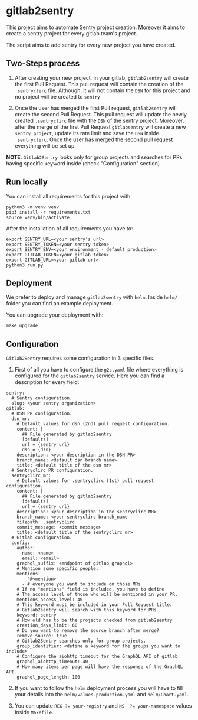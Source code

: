 # gitlab2sentry

This project aims to automate Sentry project creation. Moreover it aims to create a sentry project for every gitlab team's project.

The script aims to add sentry for every new project you have created.


## Two-Steps process

1. After creating your new project, in your gitlab, ```gitlab2sentry``` will create the first Pull Request. This pull request will contain the creation of the ```.sentryclirc``` file. Although, it will not contain the ```DSN``` for this project and no project will be created to ```sentry```

2. Once the user has merged the first Pull request, ```gitlab2sentry``` will create the second Pull Request. This pull request will update the newly created ```.sentryclirc``` file with the ```DSN``` of the sentry project. Moreover, after the merge of the first Pull Request ```gitlabsentry``` will create a new ```sentry project```, update its rate limit and save the ```DSN``` inside ```.sentryclirc```. Once the user has merged the second pull request everything will be set up.

**NOTE**: ```Gitlab2Sentry``` looks only for group projects and searches for PRs having specific keyword inside (check "Configuration" section)


## Run locally

You can install all requirements for this project with

```
python3 -m venv venv
pip3 install -r requirements.txt
source venv/bin/activate
```

After the installation of all requirements you have to:

```
export SENTRY_URL=<your sentry's url>
export SENTRY_TOKEN=<your sentry token>
export SENTRY_ENV=<your environment - default production>
export GITLAB_TOKEN=<your gitlab token>
export GITLAB_URL=<your gitlab url>
python3 run.py
```

## Deployment

We prefer to deploy and manage ```gitlab2sentry``` with ```helm```. Inside ```helm/``` folder you can find an example deployment.

You can upgrade your deployment with:

```
make upgrade
```

## Configuration

```Gitlab2Sentry``` requires some configuration in 3 specific files.

1. First of all you have to configure the ```g2s.yaml``` file where everything is configured for the ```gitlab2sentry``` service. Here you can find a description for every field:

```
sentry:
  # Sentry configuration.
  slug: <your sentry organization>
gitlab:
  # DSN PR configuration.
  dsn_mr:
    # Default values for dsn (2nd) pull request configuration.
    content: |
      ## File generated by gitlab2sentry
      [defaults]
      url = {sentry_url}
      dsn = {dsn}
    description: <your description in the DSN PR>
    branch_name: <default dsn branch name>
    title: <default title of the dsn mr>
  # Sentryclirc PR configuration.
  sentryclirc_mr:
    # Default values for .sentryclirc (1st) pull request configuration.
    content: |
      ## File generated by gitlab2sentry
      [defaults]
      url = {sentry_url}
    description: <your description in the sentryclirc MR>
    branch_name: <your sentryclirc branch_name
    filepath: .sentryclirc
    commit_message: <commit message>
    title: <default title of the sentryclirc mr>
  # Gitlab configuration.
  config:
    author:
      name: <name>
      email: <email>
    graphql_suffix: <endpoint of gitlab graphql>
    # Mention some specific people.
    mentions:
      - "@<mention>
      - # everyone you want to include on those MRs
    # If no "mentions" field is included, you have to define
    # The access_level of those who will be mentioned in your PR.
    mentions_access_level: 40
    # This keyword must be included in your Pull Request title.
    # Gitlab2sentry will search with this keyword for PRs
    keyword: sentry
    # How old has to be the projects checked from gitlab2sentry
    creation_days_limit: 60
    # Do you want to remove the source branch after merge?
    remove_source: true
    # Gitlab2Sentry searches only for group projects.
    group_identifier: <define a keyword for the groups you want to include>
    # Configure the aiohttp timeout for the GraphQL API of gitlab
    graphql_aiohttp_timeout: 40
    # How many items per page will have the response of the GraphQL API.
    graphql_page_length: 100
```

2. If you want to follow the ```helm``` deployment process you will have to fill your details into the ```helm/values-production.yaml``` and ```helm/Chart.yaml```.

3. You can update ```REG ?= your-registry``` and ```NS	?= your-namespace``` values inside ```Makefile```.